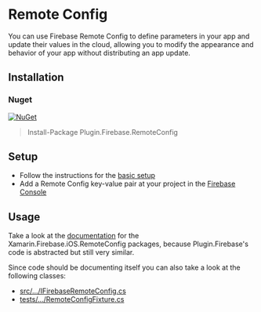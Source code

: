 # Remote Config

You can use Firebase Remote Config to define parameters in your app and update their values in the cloud, allowing you to modify the appearance and behavior of your app without distributing an app update.

## Installation
### Nuget
[![NuGet](https://img.shields.io/nuget/v/plugin.firebase.remote_config.svg?maxAge=86400&style=flat)](https://www.nuget.org/packages/Plugin.Firebase.RemoteConfig/)

> Install-Package Plugin.Firebase.RemoteConfig

## Setup

- Follow the instructions for the [basic setup](https://github.com/TobiasBuchholz/Plugin.Firebase/blob/master/README.md#basic-setup)
- Add a Remote Config key-value pair at your project in the [Firebase Console](https://console.firebase.google.com/)

## Usage

Take a look at the [documentation](https://github.com/xamarin/GoogleApisForiOSComponents/blob/master/docs/Firebase/RemoteConfig/GettingStarted.md) for the Xamarin.Firebase.iOS.RemoteConfig packages, because Plugin.Firebase's code is abstracted but still very similar.

Since code should be documenting itself you can also take a look at the following classes:
- [src/.../IFirebaseRemoteConfig.cs](https://github.com/TobiasBuchholz/Plugin.Firebase/blob/master/src/Shared/RemoteConfig/IFirebaseRemoteConfig.cs)
- [tests/.../RemoteConfigFixture.cs](https://github.com/TobiasBuchholz/Plugin.Firebase/blob/master/tests/Plugin.Firebase.IntegrationTests/RemoteConfig/RemoteConfigFixture.cs)
